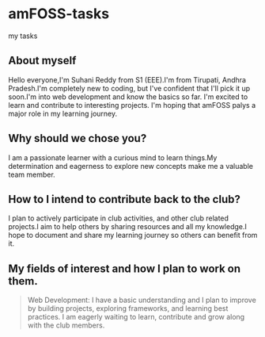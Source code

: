 # amFOSS-tasks
my tasks
## About myself
Hello everyone,I'm Suhani Reddy from S1 (EEE).I'm from Tirupati, Andhra Pradesh.I'm completely new to coding, but I've confident that I'll pick it up soon.I'm into web development and know the basics so far. I'm excited to learn and contribute to interesting projects. I'm hoping that amFOSS palys a major role in my learning journey.

## Why should we chose you?
I am a passionate learner with a curious mind to learn things.My determination and eagerness to explore new concepts make me a valuable team member.

## How to I intend to contribute back to the club?
I plan to actively participate in club activities, and other club related projects.I aim to help others by sharing resources and all my knowledge.I hope to document and share my learning journey so others can benefit from it.

## My fields of interest and how I plan to work on them.
>Web Development: I have a basic understanding and I plan to improve by building projects, exploring frameworks, and learning best practices.
I am eagerly waiting to learn, contribute and grow along with the club members.
